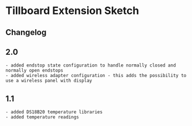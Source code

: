 # Tillboard Extension Sketch
## Changelog

## 2.0
    - added endstop state configuration to handle normally closed and normally open endstops
    - added wireless adapter configuration - this adds the possibility to use a wireless panel with display

## 1.1
	- added DS18B20 temperature libraries
	- added temperature readings